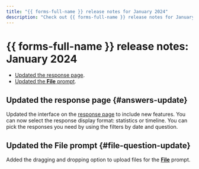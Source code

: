 ```yaml
---
title: "{{ forms-full-name }} release notes for January 2024"
description: "Check out {{ forms-full-name }} release notes for January 2024."
---
```


# {{ forms-full-name }} release notes: January 2024

* [Updated the response page](#answers-update).
* [Updated the **File** prompt](#file-question-update).

## Updated the response page {#answers-update}

Updated the interface on the [response page](../answers.md) to include new features. You can now select the response display format: statistics or timeline. You can pick the responses you need by using the filters by date and question.

## Updated the **File** prompt {#file-question-update}

Added the dragging and dropping option to upload files for the [**File**](../blocks-ref/file.md) prompt.
